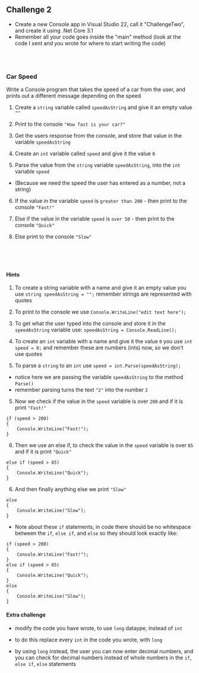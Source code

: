 ## Challenge 2

* Create a new Console app in Visual Studio 22, call it "ChallengeTwo", and create it using .Net Core 3.1
* Remember all your code goes inside the "main" method (look at the code I sent and you wrote for where to start writing the code)

<br>
<br>

### Car Speed 

Write a Console program that takes the speed of a car from the user, and prints out a different message depending on the speed

1. Create a `string` variable called `speedAsString` and give it an empty value `""`

2. Print to the console `"How fast is your car?"` 

3. Get the users response from the console, and store that value in the variable `speedAsString`

4. Create an `int` variable called `speed` and give it the value `0`

5. Parse the value from the `string` variable `speedAsString`, into the `int` variable `speed`
 * (Because we need the speed the user has entered as a number, not a string) 

6. If the value in the variable `speed` is `greater than 200` - then print to the console `"Fast!"`

6. Else if the value in the variable `speed` is `over 50` - then print to the console `"Quick"`

6. Else print to the console `"Slow"`

<br>
<br>
<br>

#### Hints
1. To create a string variable with a name and give it an empty value you use `string speedAsString = "";` remember strings are represented with quotes

2. To print to the console we use `Console.WriteLine("edit text here");`

3. To get what the user typed into the console and store it in the `speedAsString` variable use: `speedAsString = Console.ReadLine();`

4. To create an `int` variable with a name and give it the value `0` you use `int speed = 0;` and remember these are numbers (ints) now, so we don't use quotes

5. To parse a `string` to an `int` use `speed = int.Parse(speedAsString);` 
* notice here we are passing the variable `speedAsString` to the method `Parse()`
* remember parsing turns the text `"2"` into the number `2`

5. Now we check if the value in the `speed` variable is over `200` and if it is print `"Fast!"`
```
if (speed > 200)
{
    Console.WriteLine("Fast!");
}
```

6. Then we use an else if, to check the value in the `speed` variable is over `65` and if it is print `"Quick"`
```
else if (speed > 65)
{
    Console.WriteLine("Quick");
}
```

6. And then finally anything else we print `"Slow"`
```
else
{
    Console.WriteLine("Slow");
}
```

* Note about these `if` statements; in code there should be no whitespace between the `if`, `else if`, and `else` so they should look exactly like:
```
if (speed > 200)
{
    Console.WriteLine("Fast!");
}
else if (speed > 65)
{
    Console.WriteLine("Quick");
}
else
{
    Console.WriteLine("Slow");
}
```

#### Extra challenge
* modify the code you have wrote, to use `long` dataype, instead of `int`

* to do this replace every `int` in the code you wrote, with `long`

* by using `long` instead, the user you can now enter decimal numbers, and you can check for decimal numbers instead of whole numbers in the `if`, `else if`, `else` statements
